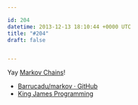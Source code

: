 ```yaml
---

id: 204
datetime: 2013-12-13 18:10:44 +0000 UTC
title: "#204"
draft: false


---
```


Yay [Markov Chains](https://en.wikipedia.org/wiki/Markov_chain)! 

 
 * [Barrucadu/markov · GitHub](https://github.com/Barrucadu/markov)
 * [King James Programming](http://kingjamesprogramming.tumblr.com/)


